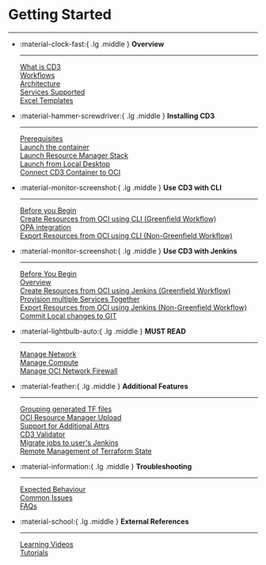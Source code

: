 # **Getting Started** 
---

<style>
    .grid.cards {
        border-top-color: #5c926c;
        border-radius: 0.5rem;
    }
</style>

<div class="grid cards" style="border-top-color: #5c926c; border-radius: 1.5rem;" markdown>


-   :material-clock-fast:{ .lg .middle } __Overview__

    ---
    [What is CD3](cd3-overview.md)<br>
    [Workflows](cd3workflows.md)<br>
    [Architecture](architecture.md)<br>
    [Services Supported](supportedservices.md)<br>
    [Excel Templates](excel-templates.md)<br>

-   :material-hammer-screwdriver:{ .lg .middle } __Installing CD3__

    ---
    [Prerequisites](prerequisites.md)<br>
    [Launch the container](launch-container.md)<br>
    [Launch Resource Manager Stack](launch-from-rmstack.md)<br>
    [Launch from Local Desktop](launch-from-local.md)<br>
    [Connect CD3 Container to OCI](connect-container-to-oci-tenancy.md)<br>

-   :material-monitor-screenshot:{ .lg .middle } __Use CD3 with CLI__

    ---
    [Before you Begin](cd3-cli.md)<br>
    [Create Resources from OCI using CLI (Greenfield Workflow)](greenfield-cli.md)<br>
    [OPA integration](opa-integration.md)<br>
    [Export Resources from OCI using CLI (Non-Greenfield Workflow)](nongreenfield-cli.md)<br>


-   :material-monitor-screenshot:{ .lg .middle } __Use CD3 with Jenkins__

    ---

    [Before You Begin](cd3-jenkins.md)<br>
    [Overview](jenkinsintro.md)<br>
    [Create Resources from OCI using Jenkins (Greenfield Workflow)](greenfield-jenkins.md)<br>
    [Provision multiple Services Together](multiple-services-jenkins.md)<br>
    [Export Resources from OCI using Jenkins (Non-Greenfield Workflow)](nongreenfield-jenkins.md)<br>
    [Commit Local changes to GIT](sync-cli-jenkins.md)<br>   
    

-   :material-lightbulb-auto:{ .lg .middle } __MUST READ__

    ---
    [Manage Network](manage-network.md)<br>
    [Manage Compute](manage-compute.md)<br>
    [Manage OCI Network Firewall](manage-firewall.md)<br>
    

-   :material-feather:{ .lg .middle } __Additional Features__

    ---
    [Grouping generated TF files](group-tf-files.md)<br>
    [OCI Resource Manager Upload](resource-manager-upload.md)<br>
    [Support for Additional Attrs](additional-attributes.md)<br>
    [CD3 Validator](cd3validator.md)<br>
    [Migrate jobs to user's Jenkins](jobs-migration.md)<br>
    [Remote Management of Terraform State](remotestate.md)<br>

-  :material-information:{ .lg .middle } __Troubleshooting__

    ---
    [Expected Behaviour](knownbehaviour.md)<br>
    [Common Issues](commonissues.md)<br>
    [FAQs](faq.md)<br>

-  :material-school:{ .lg .middle } __External References__

    ---
    [Learning Videos](learningvideos.md)<br>
    [Tutorials](tutorials.md)<br>
</div>